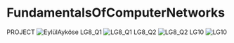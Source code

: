 # FundamentalsOfComputerNetworks
PROJECT
![EylülAyköse](https://user-images.githubusercontent.com/103056785/173595070-ebf3435a-088a-47d3-937d-e0f891f57fda.png)
LG8_Q1
![LG8_Q1](https://user-images.githubusercontent.com/103056785/173595077-395d0202-15ac-4515-a11a-35f93c505a02.png)
LG8_Q2
![LG8_Q2](https://user-images.githubusercontent.com/103056785/173595088-e574929f-1660-40ba-a528-33c8316dca5b.png)
LG10
![LG10](https://user-images.githubusercontent.com/103056785/173595095-23c18321-6d85-4b67-8c4a-4ce937ec918c.png)
